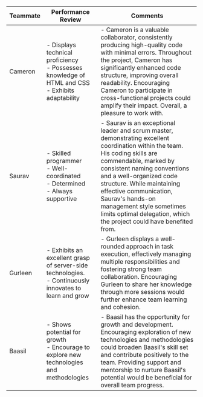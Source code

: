 | Teammate | Performance Review                                                                                          | Comments                                                                                                                                                                                                                                                                                                                                                                              |
|---------------|-------------------------------------------------------------------------------------------------------------|---------------------------------------------------------------------------------------------------------------------------------------------------------------------------------------------------------------------------------------------------------------------------------------------------------------------------------------------------------------------------------------|
| Cameron       | - Displays technical proficiency<br/> - Possesses knowledge of HTML and CSS <br/> - Exhibits adaptability                           | - Cameron is a valuable collaborator, consistently producing high-quality code with minimal errors. Throughout the project, Cameron has significantly enhanced code structure, improving overall readability. Encouraging Cameron to participate in cross-functional projects could amplify their impact. Overall, a pleasure to work with.                                                                                      |
| Saurav        | - Skilled programmer<br/> - Well-coordinated <br/> - Determined <br/> - Always supportive                         | - Saurav is an exceptional leader and scrum master, demonstrating excellent coordination within the team. His coding skills are commendable, marked by consistent naming conventions and a well-organized code structure. While maintaining effective communication, Saurav's hands-on management style sometimes limits optimal delegation, which the project could have benefited from. |
| Gurleen       | - Exhibits an excellent grasp of server-side technologies.<br/> - Continuously innovates to learn and grow | - Gurleen displays a well-rounded approach in task execution, effectively managing multiple responsibilities and fostering strong team collaboration. Encouraging Gurleen to share her knowledge through more sessions would further enhance team learning and cohesion.                                                                                                                                                                                                |
| Baasil        | - Shows potential for growth<br/> - Encourage to explore new technologies and methodologies | - Baasil has the opportunity for growth and development. Encouraging exploration of new technologies and methodologies could broaden Baasil's skill set and contribute positively to the team. Providing support and mentorship to nurture Baasil's potential would be beneficial for overall team progress.                                                                                                                                                                            |
